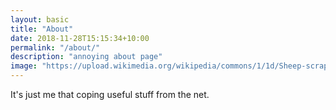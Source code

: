 ```yaml
---
layout: basic
title: "About"
date: 2018-11-28T15:15:34+10:00
permalink: "/about/"
description: "annoying about page"
image: "https://upload.wikimedia.org/wikipedia/commons/1/1d/Sheep-scrapie2.jpg"
---
```


It's just me that coping useful stuff from the net.
